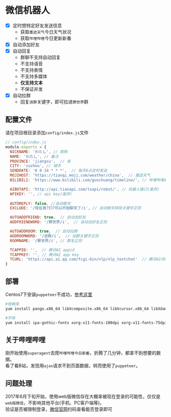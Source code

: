 # 微信机器人
- [x] 定时想特定好友发送信息
  - 获取`墨迹天气`今日天气状况
  - 获取`哔哩哔哩`今日更新新番
- [x] 自动添加好友
- [x] 自动回复
  - 群聊不支持自动回复
  - 不支持语音
  - 不支持表情
  - 不支持多媒体
  - **仅支持文本**
  - 不保证并发
- [x] 自动拉群
  - 回复`进群`关键字，即可拉进`罪世界`群

## 配置文件
请在项目根目录添加`config/index.js`文件
```javascript
// config/index.js
module.exports = {
  NICKNAME: 'わたし', // 昵称
  NAME: 'わたし', // 备注
  PROVINCE: 'jiangsu',  // 省
  CITY: 'suzhou', // 城市
  SENDDATE: '0 0 14 * * *',  // 每天8点定时发送
  MOJIHOST: 'https://tianqi.moji.com/weather/china',  // 墨迹天气
  BILIBILI: 'https://www.bilibili.com/guochuang/timeline/', // 哔哩哔哩新番时间表

  AIBOTAPI: 'http://api.tianapi.com/txapi/robot/', // 机器人接口(废弃)
  APIKEY: '', // api key(废弃)
  
  AUTOREPLY: false, //自动聊天
  EXCLUDE: '/现在我?们?可以开始聊天了/i', // 自动聊天排除关键字正则

  AUTOADDFRIEND: true,  // 自动加好友
  ADDFRIENDWORD: '/罪世界/i',  // 自动加好友正则

  AUTOADDROOM: true,  // 自动拉群
  ADDROOMWORD: '/进群/i',  // 加群关键字正则
  ROOMNAME: '/罪世界/i', // 群名正则

  TCAPPID: '',  // 腾讯AI appid
  TCAPPKEY: '', // 腾讯AI app key
  TCURL: 'https://api.ai.qq.com/fcgi-bin/nlp/nlp_textchat'  // 腾讯AI闲聊机器人接口
}
```

## 部署
Centos7下安装`puppeteer`不成功，[参考这里](https://segmentfault.com/a/1190000011382062)
```bash
#依赖库
yum install pango.x86_64 libXcomposite.x86_64 libXcursor.x86_64 libXdamage.x86_64 libXext.x86_64 libXi.x86_64 libXtst.x86_64 cups-libs.x86_64 libXScrnSaver.x86_64 libXrandr.x86_64 GConf2.x86_64 alsa-lib.x86_64 atk.x86_64 gtk3.x86_64 -y

#字体
yum install ipa-gothic-fonts xorg-x11-fonts-100dpi xorg-x11-fonts-75dpi xorg-x11-utils xorg-x11-fonts-cyrillic xorg-x11-fonts-Type1 xorg-x11-fonts-misc -y
```

## 关于哔哩哔哩
刚开始使用`superagent`去爬`哔哩哔哩今日新番`，折腾了几分钟，都拿不到想要的数据。<br>
看了看B站，发现用`ajax`请求不到页面数据，转而使用了`puppeteer`。

## 问题处理
2017年6月下旬开始，使用web版微信存在大概率被现在登录的可能性，仅仅是`web版微信`，不影响其他平台(手机、PC客户端等)。<br>
验证是否被限制登录，[微信官网](https://wx.qq.com)扫码查看能否登录即可
